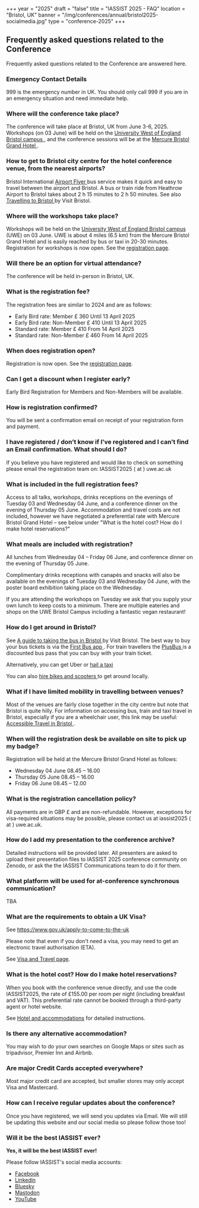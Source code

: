 +++
year = "2025"
draft = "false"
title = "IASSIST 2025 - FAQ"
location = "Bristol, UK"
banner = "/img/conferences/annual/bristol2025-socialmedia.jpg"
type = "conference-2025"
+++

## Frequently asked questions related to the Conference

Frequently asked questions related to the Conference are answered here.

### Emergency Contact Details

999 is the emergency number in UK. You should only call 999 if you are in an emergency situation and need immediate help.

### Where will the conference take place?

The conference will take place at Bristol, UK from June 3-6, 2025. Workshops (on 03 June) will be held on the [University West of England Bristol campus <span class="fas fa-external-link-alt"></span>](https://www.uwe.ac.uk/), and the conference sessions will be at the [Mercure Bristol Grand Hotel <span class="fas fa-external-link-alt"></span>](https://all.accor.com/hotel/A0I2/index.en.shtml).

### How to get to Bristol city centre for the hotel conference venue, from the nearest airports?

Bristol International [Airport Flyer <span class="fas fa-external-link-alt"></span>](https://www.bristolairport.co.uk/to-and-from-the-airport/) bus service makes it quick and easy to travel between the airport and Bristol. A bus or train ride from Heathrow Airport to Bristol takes about 2 h 15 minutes to 2 h 50 minutes. See also [Travelling to Bristol <span class="fas fa-external-link-alt"></span>](https://visitbristol.co.uk/plan-your-visit/travel-information/travelling-to-bristol/) by Visit Bristol.

### Where will the workshops take place?

Workshops will be held on the [University West of England Bristol campus <span class="fas fa-external-link-alt"></span>](https://www.uwe.ac.uk/) (UWE) on 03 June. UWE is about 4 miles (6.5 km) from the Mercure Bristol Grand Hotel and is easily reached by bus or taxi in 20-30 minutes. Registration for workshops is now open. See the [registration page](/conferences/iassist2025/registration/).

### Will there be an option for virtual attendance?

The conference will be held in-person in Bristol, UK.

### What is the registration fee?

The registration fees are similar to 2024 and are as follows:

- Early Bird rate: Member	£ 360	Until 13 April 2025
- Early Bird rate: Non-Member	£ 410	Until 13 April 2025
- Standard rate: Member	£ 410	From 14 April 2025
- Standard rate: Non-Member	£ 460	From 14 April 2025

### When does registration open?

Registration is now open. See the [registration page](/conferences/iassist2025/registration/).

### Can I get a discount when I register early?

Early Bird Registration for Members and Non-Members will be available.

### How is registration confirmed?

You will be sent a confirmation email on receipt of your registration form and payment.

### I have registered / don’t know if I’ve registered and I can’t find an Email confirmation. What should I do?

If you believe you have registered and would like to check on something please email the registration team on: IASSIST2025 ( at ) uwe.ac.uk 

### What is included in the full registration fees?

Access to all talks, workshops, drinks receptions on the evenings of Tuesday 03 and Wednesday 04 June, and a conference dinner on the evening of Thursday 05 June.
Accommodation and travel costs are not included, however we have negotiated a preferential rate with Mercure Bristol Grand Hotel – see below under "What is the hotel cost? How do I make hotel reservations?"

### What meals are included with registration?

All lunches from Wednesday 04 – Friday 06 June, and conference dinner on the evening of Thursday 05 June. 

Complimentary drinks receptions with canapés and snacks will also be available on the evenings of Tuesday 03 and Wednesday 04 June, with the poster board exhibition taking place on the Wednesday.

If you are attending the workshops on Tuesday we ask that you supply your own lunch to keep costs to a minimum. There are multiple eateries and shops on the UWE Bristol Campus including a fantastic vegan restaurant!

### How do I get around in Bristol?

See [A guide to taking the bus in Bristol <span class="fas fa-external-link-alt"></span>](https://visitbristol.co.uk/blog/post/a-guide-to-taking-the-bus-in-bristol/) by Visit Bristol. The best way to buy your bus tickets is via the [First Bus app <span class="fas fa-external-link-alt"></span>](https://www.firstbus.co.uk/buy-tickets/ways-pay/first-bus-app). For train travellers the [PlusBus <span class="fas fa-external-link-alt"></span>](https://www.gwr.com/your-tickets/ways-to-save/combined-train-and-bus-tickets) is a discounted bus pass that you can buy with your train ticket.

Alternatively, you can get Uber or [hail a taxi <span class="fas fa-external-link-alt"></span>](https://travelwest.info/bristol-taxis/)

You can also [hire bikes and scooters <span class="fas fa-external-link-alt"></span>](https://www.tier.app/en/) to get around locally.

### What if I have limited mobility in travelling between venues? 

Most of the venues are fairly close together in the city centre but note that Bristol is quite hilly. For information on accessing bus, train and taxi travel in Bristol, especially if you are a wheelchair user, this link may be useful: [Accessible Travel in Bristol <span class="fas fa-external-link-alt"></span>](https://visitbristol.co.uk/plan-your-visit/accessibility-information/accessible-travel/).

### When will the registration desk be available on site to pick up my badge?

Registration will be held at the Mercure Bristol Grand Hotel as follows:

- Wednesday 04 June   08.45 – 16.00
- Thursday 05 June  08.45 – 16.00
- Friday 06 June 08.45 – 12.00

### What is the registration cancellation policy?

All payments are in GBP £ and are non-refundable. However, exceptions for visa-required situations may be possible, please contact us at iassist2025 ( at ) uwe.ac.uk. 

### How do I add my presentation to the conference archive? 

Detailed instructions will be provided later. All presenters are asked to upload their presentation files to IASSIST 2025 conference community on Zenodo, or ask the the IASSIST Communications team to do it for them. 

<!--
All presenters are encouraged to upload a copy of their presentation to the IASSIST 2024 Zenodo Conference Community by following these steps:

- Go to the Zenodo community at https://zenodo.org/communities/iassist2025
- Follow these [instructions for adding materials (PDF)](/conferences/iassist2025/recommended-presentation-metadata-in-zenodo-2025.pdf)
- Please note you will need to create a Zenodo account if you don't already have one. Zenodo is integrated with several other systems such as ORCID and GitHub for easy access.
- If you have issues with uploading your file(s), volunteers at the registration desk during the conference can assist you. Alternatively, you can email programme@lists.iassistdata.org
-->

### What platform will be used for at-conference synchronous communication?

TBA

### What are the requirements to obtain a UK Visa? 

See https://www.gov.uk/apply-to-come-to-the-uk

Please note that even if you don't need a visa, you may need to get an electronic travel authorisation (ETA).

See [Visa and Travel page](/conferences/iassist2025/visa-and-travel/).

### What is the hotel cost? How do I make hotel reservations? 

When you book with the conference venue directly, and use the code IASSIST2025, the rate of £155.00 per room per night (including breakfast and VAT). This preferential rate cannot be booked through a third-party agent or hotel website.

See [Hotel and accommodations](/conferences/iassist2025/conference-hotel-and-accommodation) for detailed instructions.

### Is there any alternative accommodation?

You may wish to do your own searches on Google Maps or sites such as tripadvisor, Premier Inn and Airbnb.

### Are major Credit Cards accepted everywhere? 

Most major credit card are accepted, but smaller stores may only accept Visa and Mastercard. 

### How can I receive regular updates about the conference? 

Once you have registered, we will send you updates via Email. We will still be updating this website and our social media so please follow those too! 

### Will it be the best IASSIST ever?

**Yes, it will be the best IASSIST ever!**

Please follow IASSIST's social media accounts:

- [Facebook <span class="fas fa-external-link-alt"></span>](https://www.facebook.com/iassistdata/)
- [Linkedin <span class="fas fa-external-link-alt"></span>](https://www.linkedin.com/company/iassistdata)
- [Bluesky <span class="fas fa-external-link-alt"></span>](https://bsky.app/profile/iassistdata.bsky.social)
- [Mastodon <span class="fas fa-external-link-alt"></span>](https://mastodon.social/@iassistdata)
- [YouTube <span class="fas fa-external-link-alt"></span>](https://www.youtube.com/channel/UC315efmsReDcFbWHpWBmb9g)
